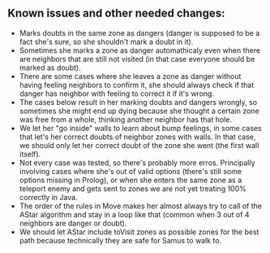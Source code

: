 ## Known issues and other needed changes:

- Marks doubts in the same zone as dangers (danger is supposed to be a fact she's sure, so she shouldn't mark a doubt in it).
- Sometimes she marks a zone as danger automathicaly even when there are neighbors that are still not visited (in that case everyone should be marked as doubt).
- There are some cases where she leaves a zone as danger without having feeling neighbors to confirm it, she should always check if that danger has neighbor with feeling to correct it if it's wrong.
- The cases below result in her marking doubts and dangers wrongly, so sometimes she might end up dying because she thought a certain zone was free from a whole, thinking another neighbor has that hole.
- We let her "go inside" walls to learn about bump feelings, in some cases that let's her correct doubts of neighbor zones with walls. In that case, we should only let her correct doubt of the zone she went (the first wall itself).
- Not every case was tested, so there's probably more erros. Principally involving cases where she's out of valid options (there's still some options missing in Prolog), or when she enters the same zone as a teleport enemy and gets sent to zones we are not yet treating 100% correctly in Java.
- The order of the rules in Move makes her almost always try to call of the AStar algorithm and stay in a loop like that (common when 3 out of 4 neighbors are danger or doubt).
- We should let AStar include toVisit zones as possible zones for the best path because technically they are safe for Samus to walk to.